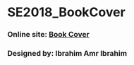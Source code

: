 # SE2018_BookCover

### Online site: [Book Cover](http://www.bookcover-asu.ml/)

### Designed by: Ibrahim Amr Ibrahim
